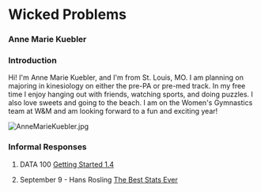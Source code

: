 # Wicked Problems

### Anne Marie Kuebler 
### Introduction

Hi! I'm Anne Marie Kuebler, and I'm from St. Louis, MO. I am planning on majoring in kinesiology on either the pre-PA or pre-med track. In my free time I enjoy hanging out with friends, watching sports, and doing puzzles. I also love sweets and going to the beach. I am on the Women's Gymnastics team at W&M and am looking forward to a fun and exciting year! 

![AnneMarieKuebler.jpg](AnneMarieKuebler.jpg)

### Informal Responses
1. DATA 100 [Getting Started 1.4](gettingstarted.md)

2. September 9 - Hans Rosling [The Best Stats Ever](rosling.md) 
